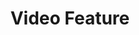 ---
title: Video Feature
layout: layouts/preview.liquid
componentName: il-video-feature
bodyClass: il-formatted
slug: video-feature
pagination:
    data: environments
    size: 1
    alias: environment
permalink: "{{ environment.slug }}/{{ slug }}-preview/"
---